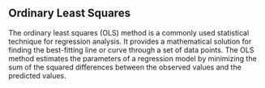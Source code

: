 ## Ordinary Least Squares

The ordinary least squares (OLS) method is a commonly used statistical technique for regression analysis. It provides a mathematical solution for finding the best-fitting line or curve through a set of data points. The OLS method estimates the parameters of a regression model by minimizing the sum of the squared differences between the observed values and the predicted values.